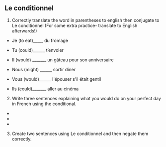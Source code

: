 ## **Le conditionnel**

1.  Correctly translate the word in parentheses to english then
conjugate to Le conditionnel (For some extra practice- translate to
English afterwards!)

* Je (to eat)_____ du fromage

* Tu (could)______ t’envoler

* Il (would) _______ un gâteau pour son anniversaire

* Nous (might) ______ sortir dîner

* Vous (would)______ l'épouser s'il était gentil

* Ils (could)_______ aller au cinéma

2.  Write three sentences explaining what you would do on your perfect
day in French using the conditional.


-

-

-

3.  Create two sentences using Le conditionnel and then negate them correctly.

